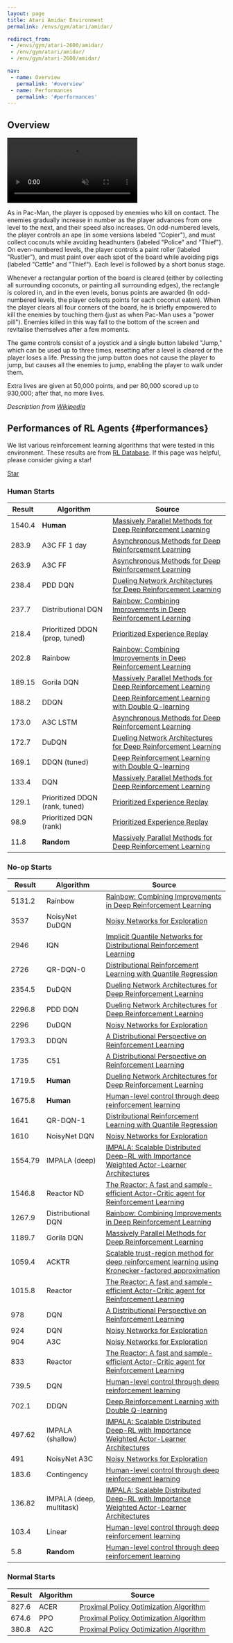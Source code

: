 ```yaml
---
layout: page
title: Atari Amidar Environment
permalink: /envs/gym/atari/amidar/

redirect_from:
 - /envs/gym/atari-2600/amidar/
 - /env/gym/atari/amidar/
 - /env/gym/atari-2600/amidar/

nav:
 - name: Overview
   permalink: '#overview'
 - name: Performances
   permalink: '#performances'
---
```



## Overview

<video autoplay muted loop controls>
  <source src="{{ 'assets/_pages/envs/gym/atari/amidar.mp4' | absolute_url }}" type="video/mp4">
</video>

As in Pac-Man, the player is opposed by enemies who kill on contact. The enemies gradually increase in number as the player advances from one level to the next, and their speed also increases. On odd-numbered levels, the player controls an ape (in some versions labeled "Copier"), and must collect coconuts while avoiding headhunters (labeled "Police" and "Thief"). On even-numbered levels, the player controls a paint roller (labeled "Rustler"), and must paint over each spot of the board while avoiding pigs (labeled "Cattle" and "Thief"). Each level is followed by a short bonus stage.

Whenever a rectangular portion of the board is cleared (either by collecting all surrounding coconuts, or painting all surrounding edges), the rectangle is colored in, and in the even levels, bonus points are awarded (In odd-numbered levels, the player collects points for each coconut eaten). When the player clears all four corners of the board, he is briefly empowered to kill the enemies by touching them (just as when Pac-Man uses a "power pill"). Enemies killed in this way fall to the bottom of the screen and revitalise themselves after a few moments.

The game controls consist of a joystick and a single button labeled "Jump," which can be used up to three times, resetting after a level is cleared or the player loses a life. Pressing the jump button does not cause the player to jump, but causes all the enemies to jump, enabling the player to walk under them.

Extra lives are given at 50,000 points, and per 80,000 scored up to 930,000; after that, no more lives.

*Description from [Wikipedia](https://en.wikipedia.org/wiki/Amidar)*


## Performances of RL Agents {#performances}

We list various reinforcement learning algorithms that were tested in this environment. These results are from [RL Database](https://github.com/seungjaeryanlee/rldb). If this page was helpful, please consider giving a star!

<!-- Place this tag where you want the button to render. -->
<a class="github-button" href="https://github.com/seungjaeryanlee/rldb" data-icon="octicon-star" data-size="large" data-show-count="true" aria-label="Star seungjaeryanlee/rldb on GitHub">Star</a>
<!-- Place this tag in your head or just before your close body tag. -->
<script async defer src="https://buttons.github.io/buttons.js"></script>

### Human Starts

| Result | Algorithm | Source |
|--------|-----------|--------|
| 1540.4 | **Human** | [Massively Parallel Methods for Deep Reinforcement Learning](https://arxiv.org/abs/1507.04296) |
| 283.9 | A3C FF 1 day | [Asynchronous Methods for Deep Reinforcement Learning](https://arxiv.org/abs/1602.01783) |
| 263.9 | A3C FF | [Asynchronous Methods for Deep Reinforcement Learning](https://arxiv.org/abs/1602.01783) |
| 238.4 | PDD DQN | [Dueling Network Architectures for Deep Reinforcement Learning](https://arxiv.org/abs/1511.06581) |
| 237.7 | Distributional DQN | [Rainbow: Combining Improvements in Deep Reinforcement Learning](https://arxiv.org/abs/1710.02298) |
| 218.4 | Prioritized DDQN (prop, tuned) | [Prioritized Experience Replay](https://arxiv.org/abs/1511.05952) |
| 202.8 | Rainbow | [Rainbow: Combining Improvements in Deep Reinforcement Learning](https://arxiv.org/abs/1710.02298) |
| 189.15 | Gorila DQN | [Massively Parallel Methods for Deep Reinforcement Learning](https://arxiv.org/abs/1507.04296) |
| 188.2 | DDQN | [Deep Reinforcement Learning with Double Q-learning](https://arxiv.org/abs/1509.06461) |
| 173.0 | A3C LSTM | [Asynchronous Methods for Deep Reinforcement Learning](https://arxiv.org/abs/1602.01783) |
| 172.7 | DuDQN | [Dueling Network Architectures for Deep Reinforcement Learning](https://arxiv.org/abs/1511.06581) |
| 169.1 | DDQN (tuned) | [Deep Reinforcement Learning with Double Q-learning](https://arxiv.org/abs/1509.06461) |
| 133.4 | DQN | [Massively Parallel Methods for Deep Reinforcement Learning](https://arxiv.org/abs/1507.04296) |
| 129.1 | Prioritized DDQN (rank, tuned) | [Prioritized Experience Replay](https://arxiv.org/abs/1511.05952) |
| 98.9 | Prioritized DQN (rank) | [Prioritized Experience Replay](https://arxiv.org/abs/1511.05952) |
| 11.8 | **Random** | [Massively Parallel Methods for Deep Reinforcement Learning](https://arxiv.org/abs/1507.04296) |


### No-op Starts

| Result | Algorithm | Source |
|--------|-----------|--------|
| 5131.2 | Rainbow | [Rainbow: Combining Improvements in Deep Reinforcement Learning](https://arxiv.org/abs/1710.02298) |
| 3537 | NoisyNet DuDQN | [Noisy Networks for Exploration](https://arxiv.org/abs/1706.10295) |
| 2946 | IQN | [Implicit Quantile Networks for Distributional Reinforcement Learning](https://arxiv.org/abs/1806.06923) |
| 2726 | QR-DQN-0 | [Distributional Reinforcement Learning with Quantile Regression](https://arxiv.org/abs/1710.10044) |
| 2354.5 | DuDQN | [Dueling Network Architectures for Deep Reinforcement Learning](https://arxiv.org/abs/1511.06581) |
| 2296.8 | PDD DQN | [Dueling Network Architectures for Deep Reinforcement Learning](https://arxiv.org/abs/1511.06581) |
| 2296 | DuDQN | [Noisy Networks for Exploration](https://arxiv.org/abs/1706.10295) |
| 1793.3 | DDQN | [A Distributional Perspective on Reinforcement Learning](https://arxiv.org/abs/1707.06887) |
| 1735 | C51 | [A Distributional Perspective on Reinforcement Learning](https://arxiv.org/abs/1707.06887) |
| 1719.5 | **Human** | [Dueling Network Architectures for Deep Reinforcement Learning](https://arxiv.org/abs/1511.06581) |
| 1675.8 | **Human** | [Human-level control through deep reinforcement learning](https://arxiv.org/abs/1511.06581) |
| 1641 | QR-DQN-1 | [Distributional Reinforcement Learning with Quantile Regression](https://arxiv.org/abs/1710.10044) |
| 1610 | NoisyNet DQN | [Noisy Networks for Exploration](https://arxiv.org/abs/1706.10295) |
| 1554.79 | IMPALA (deep) | [IMPALA: Scalable Distributed Deep-RL with Importance Weighted Actor-Learner Architectures](https://arxiv.org/abs/1802.01561) |
| 1546.8 | Reactor ND | [The Reactor: A fast and sample-efficient Actor-Critic agent for Reinforcement Learning](https://arxiv.org/abs/1704.04651) |
| 1267.9 | Distributional DQN | [Rainbow: Combining Improvements in Deep Reinforcement Learning](https://arxiv.org/abs/1710.02298) |
| 1189.7 | Gorila DQN | [Massively Parallel Methods for Deep Reinforcement Learning](https://arxiv.org/abs/1507.04296) |
| 1059.4 | ACKTR | [Scalable trust-region method for deep reinforcement learning using Kronecker-factored approximation](https://arxiv.org/abs/1708.05144) |
| 1015.8 | Reactor | [The Reactor: A fast and sample-efficient Actor-Critic agent for Reinforcement Learning](https://arxiv.org/abs/1704.04651) |
| 978 | DQN | [A Distributional Perspective on Reinforcement Learning](https://arxiv.org/abs/1707.06887) |
| 924 | DQN | [Noisy Networks for Exploration](https://arxiv.org/abs/1706.10295) |
| 904 | A3C | [Noisy Networks for Exploration](https://arxiv.org/abs/1706.10295) |
| 833 | Reactor | [The Reactor: A fast and sample-efficient Actor-Critic agent for Reinforcement Learning](https://arxiv.org/abs/1704.04651) |
| 739.5 | DQN | [Human-level control through deep reinforcement learning](https://arxiv.org/abs/1704.04651) |
| 702.1 | DDQN | [Deep Reinforcement Learning with Double Q-learning](https://arxiv.org/abs/1509.06461) |
| 497.62 | IMPALA (shallow) | [IMPALA: Scalable Distributed Deep-RL with Importance Weighted Actor-Learner Architectures](https://arxiv.org/abs/1802.01561) |
| 491 | NoisyNet A3C | [Noisy Networks for Exploration](https://arxiv.org/abs/1706.10295) |
| 183.6 | Contingency | [Human-level control through deep reinforcement learning](https://arxiv.org/abs/1706.10295) |
| 136.82 | IMPALA (deep, multitask) | [IMPALA: Scalable Distributed Deep-RL with Importance Weighted Actor-Learner Architectures](https://arxiv.org/abs/1802.01561) |
| 103.4 | Linear | [Human-level control through deep reinforcement learning](https://arxiv.org/abs/1802.01561) |
| 5.8 | **Random** | [Human-level control through deep reinforcement learning](https://arxiv.org/abs/1802.01561) |


### Normal Starts

| Result | Algorithm | Source |
|--------|-----------|--------|
| 827.6 | ACER | [Proximal Policy Optimization Algorithm](https://arxiv.org/abs/1707.06347) |
| 674.6 | PPO | [Proximal Policy Optimization Algorithm](https://arxiv.org/abs/1707.06347) |
| 380.8 | A2C | [Proximal Policy Optimization Algorithm](https://arxiv.org/abs/1707.06347) |

